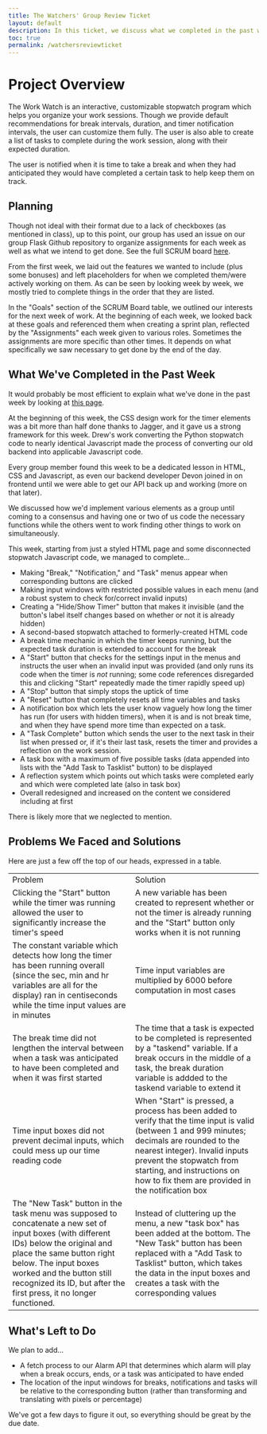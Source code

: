 ```yaml
---
title: The Watchers' Group Review Ticket
layout: default
description: In this ticket, we discuss what we completed in the past week, our planning process, what problems we faced and what we still have left to do.
toc: true
permalink: /watchersreviewticket
---
```


# Project Overview

The Work Watch is an interactive, customizable stopwatch program which helps you organize your work sessions. Though we provide default recommendations for break intervals, duration, and timer notification intervals, the user can customize them fully. The user is also able to create a list of tasks to complete during the work session, along with their expected duration.

The user is notified when it is time to take a break and when they had anticipated they would have completed a certain task to help keep them on track.

## Planning

Though not ideal with their format due to a lack of checkboxes (as mentioned in class), up to this point, our group has used an issue on our group Flask Github repository to organize assignments for each week as well as what we intend to get done. See the full SCRUM board [here](https://github.com/drewreed2005/The-Watchers/issues/1).

From the first week, we laid out the features we wanted to include (plus some bonuses) and left placeholders for when we completed them/were actively working on them. As can be seen by looking week by week, we mostly tried to complete things in the order that they are listed.

In the "Goals" section of the SCRUM Board table, we outlined our interests for the next week of work. At the beginning of each week, we looked back at these goals and referenced them when creating a sprint plan, reflected by the "Assignments" each week given to various roles. Sometimes the assignments are more specific than other times. It depends on what specifically we saw necessary to get done by the end of the day.

## What We've Completed in the Past Week

It would probably be most efficient to explain what we've done in the past week by looking at [this page](https://jagermi3ster.github.io/theworkwatch/workwatchbeta).

At the beginning of this week, the CSS design work for the timer elements was a bit more than half done thanks to Jagger, and it gave us a strong framework for this week. Drew's work converting the Python stopwatch code to nearly identical Javascript made the process of converting our old backend into applicable Javascript code.

Every group member found this week to be a dedicated lesson in HTML, CSS and Javascript, as even our backend developer Devon joined in on frontend until we were able to get our API back up and working (more on that later).

We discussed how we'd implement various elements as a group until coming to a consensus and having one or two of us code the necessary functions while the others went to work finding other things to work on simultaneously.

This week, starting from just a styled HTML page and some disconnected stopwatch Javascript code, we managed to complete...
- Making "Break," "Notification," and "Task" menus appear when corresponding buttons are clicked
- Making input windows with restricted possible values in each menu (and a robust system to check for/correct invalid inputs)
- Creating a "Hide/Show Timer" button that makes it invisible (and the button's label itself changes based on whether or not it is already hidden)
- A second-based stopwatch attached to formerly-created HTML code
- A break time mechanic in which the timer keeps running, but the expected task duration is extended to account for the break
- A "Start" button that checks for the settings input in the menus and instructs the user when an invalid input was provided (and only runs its code when the timer is *not* running; some code references disregarded this and clicking "Start" repeatedly made the timer rapidly speed up)
- A "Stop" button that simply stops the uptick of time
- A "Reset" button that completely resets all time variables and tasks
- A notification box which lets the user know vaguely how long the timer has run (for users with hidden timers), when it is and is not break time, and when they have spend more time than expected on a task.
- A "Task Complete" button which sends the user to the next task in their list when pressed or, if it's their last task, resets the timer and provides a reflection on the work session.
- A task box with a maximum of five possible tasks (data appended into lists with the "Add Task to Tasklist" button) to be displayed
- A reflection system which points out which tasks were completed early and which were completed late (also in task box)
- Overall redesigned and increased on the content we considered including at first

There is likely more that we neglected to mention.

## Problems We Faced and Solutions

Here are just a few off the top of our heads, expressed in a table.

<table>
    <tr>
        <td>Problem</td>
        <td>Solution</td>
    </tr>
    <tr>
        <td>Clicking the "Start" button while the timer was running allowed the user to significantly increase the timer's speed</td>
        <td>A new variable has been created to represent whether or not the timer is already running and the "Start" button only works when it is not running</td>
    </tr>
    <tr>
        <td>The constant variable which detects how long the timer has been running overall (since the sec, min and hr variables are all for the display) ran in centiseconds while the time input values are in minutes</td>
        <td>Time input variables are multiplied by 6000 before computation in most cases</td>
    </tr>
    <tr>
        <td>The break time did not lengthen the interval between when a task was anticipated to have been completed and when it was first started</td>
        <td>The time that a task is expected to be completed is represented by a "taskend" variable. If a break occurs in the middle of a task, the break duration variable is addded to the taskend variable to extend it</td>
    </tr>
    <tr>
        <td>Time input boxes did not prevent decimal inputs, which could mess up our time reading code</td>
        <td>When "Start" is pressed, a process has been added to verify that the time input is valid (between 1 and 999 minutes; decimals are rounded to the nearest integer). Invalid inputs prevent the stopwatch from starting, and instructions on how to fix them are provided in the notification box</td>
    </tr>
    <tr>
        <td>The "New Task" button in the task menu was supposed to concatenate a new set of input boxes (with different IDs) below the original and place the same button right below. The input boxes worked and the button still recognized its ID, but after the first press, it no longer functioned.</td>
        <td>Instead of cluttering up the menu, a new "task box" has been added at the bottom. The "New Task" button has been replaced with a "Add Task to Tasklist" button, which takes the data in the input boxes and creates a task with the corresponding values</td>
    </tr>
</table>

## What's Left to Do

We plan to add...

- A fetch process to our Alarm API that determines which alarm will play when a break occurs, ends, or a task was anticipated to have ended
- The location of the input windows for breaks, notifications and tasks will be relative to the corresponding button (rather than transforming and translating with pixels or percentage)

We've got a few days to figure it out, so everything should be great by the due date.